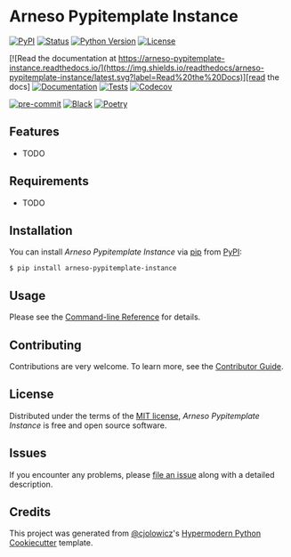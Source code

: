 # Arneso Pypitemplate Instance

[![PyPI](https://img.shields.io/pypi/v/arneso-pypitemplate-instance.svg)][pypi status]
[![Status](https://img.shields.io/pypi/status/arneso-pypitemplate-instance.svg)][pypi status]
[![Python Version](https://img.shields.io/pypi/pyversions/arneso-pypitemplate-instance)][pypi status]
[![License](https://img.shields.io/pypi/l/arneso-pypitemplate-instance)][license]

[![Read the documentation at https://arneso-pypitemplate-instance.readthedocs.io/](https://img.shields.io/readthedocs/arneso-pypitemplate-instance/latest.svg?label=Read%20the%20Docs)][read the docs]
[![Documentation](https://github.com/arneso-ssb/arneso-pypitemplate-instance/actions/workflows/docs.yml/badge.svg)][documentation]
[![Tests](https://github.com/arneso-ssb/arneso-pypitemplate-instance/workflows/Tests/badge.svg)][tests]
[![Codecov](https://codecov.io/gh/arneso-ssb/arneso-pypitemplate-instance/branch/main/graph/badge.svg)][codecov]

[![pre-commit](https://img.shields.io/badge/pre--commit-enabled-brightgreen?logo=pre-commit&logoColor=white)][pre-commit]
[![Black](https://img.shields.io/badge/code%20style-black-000000.svg)][black]
[![Poetry](https://img.shields.io/endpoint?url=https://python-poetry.org/badge/v0.json)][poetry]

[pypi status]: https://pypi.org/project/arneso-pypitemplate-instance/
[read the docs]: https://arneso-pypitemplate-instance.readthedocs.io/
[documentation]: https://arneso-ssb.github.io/arneso-pypitemplate-instance/
[tests]: https://github.com/arneso-ssb/arneso-pypitemplate-instance/actions?workflow=Tests
[codecov]: https://app.codecov.io/gh/arneso-ssb/arneso-pypitemplate-instance
[pre-commit]: https://github.com/pre-commit/pre-commit
[black]: https://github.com/psf/black
[poetry]: https://python-poetry.org/

## Features

- TODO

## Requirements

- TODO

## Installation

You can install _Arneso Pypitemplate Instance_ via [pip] from [PyPI]:

```console
$ pip install arneso-pypitemplate-instance
```

## Usage

Please see the [Command-line Reference] for details.

## Contributing

Contributions are very welcome.
To learn more, see the [Contributor Guide].

## License

Distributed under the terms of the [MIT license][license],
_Arneso Pypitemplate Instance_ is free and open source software.

## Issues

If you encounter any problems,
please [file an issue] along with a detailed description.

## Credits

This project was generated from [@cjolowicz]'s [Hypermodern Python Cookiecutter] template.

[@cjolowicz]: https://github.com/cjolowicz
[pypi]: https://pypi.org/
[hypermodern python cookiecutter]: https://github.com/cjolowicz/cookiecutter-hypermodern-python
[file an issue]: https://github.com/arneso-ssb/arneso-pypitemplate-instance/issues
[pip]: https://pip.pypa.io/

<!-- github-only -->

[license]: https://github.com/arneso-ssb/arneso-pypitemplate-instance/blob/main/LICENSE
[contributor guide]: https://github.com/arneso-ssb/arneso-pypitemplate-instance/blob/main/CONTRIBUTING.md
[command-line reference]: https://arneso-pypitemplate-instance.readthedocs.io/en/latest/usage.html
